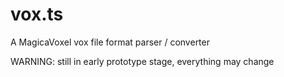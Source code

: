 # vox.ts

A MagicaVoxel vox file format parser / converter

WARNING: still in early prototype stage, everything may change
